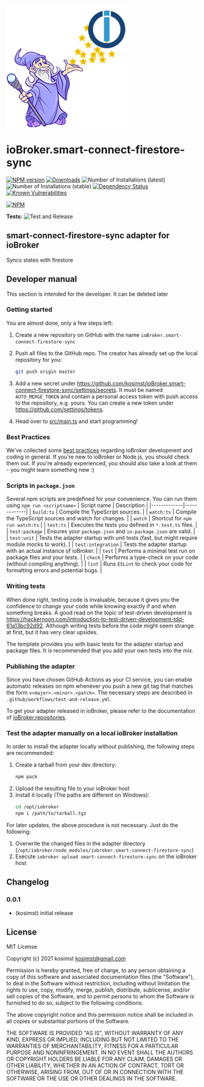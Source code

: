 ![Logo](admin/smart-connect-firestore-sync.png)
# ioBroker.smart-connect-firestore-sync

[![NPM version](http://img.shields.io/npm/v/iobroker.smart-connect-firestore-sync.svg)](https://www.npmjs.com/package/iobroker.smart-connect-firestore-sync)
[![Downloads](https://img.shields.io/npm/dm/iobroker.smart-connect-firestore-sync.svg)](https://www.npmjs.com/package/iobroker.smart-connect-firestore-sync)
![Number of Installations (latest)](http://iobroker.live/badges/smart-connect-firestore-sync-installed.svg)
![Number of Installations (stable)](http://iobroker.live/badges/smart-connect-firestore-sync-stable.svg)
[![Dependency Status](https://img.shields.io/david/kosimst/iobroker.smart-connect-firestore-sync.svg)](https://david-dm.org/kosimst/iobroker.smart-connect-firestore-sync)
[![Known Vulnerabilities](https://snyk.io/test/github/kosimst/ioBroker.smart-connect-firestore-sync/badge.svg)](https://snyk.io/test/github/kosimst/ioBroker.smart-connect-firestore-sync)

[![NPM](https://nodei.co/npm/iobroker.smart-connect-firestore-sync.png?downloads=true)](https://nodei.co/npm/iobroker.smart-connect-firestore-sync/)

**Tests:** ![Test and Release](https://github.com/kosimst/ioBroker.smart-connect-firestore-sync/workflows/Test%20and%20Release/badge.svg)

## smart-connect-firestore-sync adapter for ioBroker

Syncs states with firestore

## Developer manual
This section is intended for the developer. It can be deleted later

### Getting started

You are almost done, only a few steps left:
1. Create a new repository on GitHub with the name `ioBroker.smart-connect-firestore-sync`

1. Push all files to the GitHub repo. The creator has already set up the local repository for you:  
    ```bash
    git push origin master
    ```
1. Add a new secret under https://github.com/kosimst/ioBroker.smart-connect-firestore-sync/settings/secrets. It must be named `AUTO_MERGE_TOKEN` and contain a personal access token with push access to the repository, e.g. yours. You can create a new token under https://github.com/settings/tokens.

1. Head over to [src/main.ts](src/main.ts) and start programming!

### Best Practices
We've collected some [best practices](https://github.com/ioBroker/ioBroker.repositories#development-and-coding-best-practices) regarding ioBroker development and coding in general. If you're new to ioBroker or Node.js, you should
check them out. If you're already experienced, you should also take a look at them - you might learn something new :)

### Scripts in `package.json`
Several npm scripts are predefined for your convenience. You can run them using `npm run <scriptname>`
| Script name | Description |
|-------------|-------------|
| `build:ts` | Compile the TypeScript sources. |
| `watch:ts` | Compile the TypeScript sources and watch for changes. |
| `watch` | Shortcut for `npm run watch:ts` |
| `test:ts` | Executes the tests you defined in `*.test.ts` files. |
| `test:package` | Ensures your `package.json` and `io-package.json` are valid. |
| `test:unit` | Tests the adapter startup with unit tests (fast, but might require module mocks to work). |
| `test:integration` | Tests the adapter startup with an actual instance of ioBroker. |
| `test` | Performs a minimal test run on package files and your tests. |
| `check` | Performs a type-check on your code (without compiling anything). |
| `lint` | Runs `ESLint` to check your code for formatting errors and potential bugs. |

### Writing tests
When done right, testing code is invaluable, because it gives you the 
confidence to change your code while knowing exactly if and when 
something breaks. A good read on the topic of test-driven development 
is https://hackernoon.com/introduction-to-test-driven-development-tdd-61a13bc92d92. 
Although writing tests before the code might seem strange at first, but it has very 
clear upsides.

The template provides you with basic tests for the adapter startup and package files.
It is recommended that you add your own tests into the mix.

### Publishing the adapter
Since you have chosen GitHub Actions as your CI service, you can 
enable automatic releases on npm whenever you push a new git tag that matches the form 
`v<major>.<minor>.<patch>`. The necessary steps are described in `.github/workflows/test-and-release.yml`.

To get your adapter released in ioBroker, please refer to the documentation 
of [ioBroker.repositories](https://github.com/ioBroker/ioBroker.repositories#requirements-for-adapter-to-get-added-to-the-latest-repository).

### Test the adapter manually on a local ioBroker installation
In order to install the adapter locally without publishing, the following steps are recommended:
1. Create a tarball from your dev directory:  
    ```bash
    npm pack
    ```
1. Upload the resulting file to your ioBroker host
1. Install it locally (The paths are different on Windows):
    ```bash
    cd /opt/iobroker
    npm i /path/to/tarball.tgz
    ```

For later updates, the above procedure is not necessary. Just do the following:
1. Overwrite the changed files in the adapter directory (`/opt/iobroker/node_modules/iobroker.smart-connect-firestore-sync`)
1. Execute `iobroker upload smart-connect-firestore-sync` on the ioBroker host

## Changelog

### 0.0.1
* (kosimst) initial release

## License
MIT License

Copyright (c) 2021 kosimst <kosimst@gmail.com>

Permission is hereby granted, free of charge, to any person obtaining a copy
of this software and associated documentation files (the "Software"), to deal
in the Software without restriction, including without limitation the rights
to use, copy, modify, merge, publish, distribute, sublicense, and/or sell
copies of the Software, and to permit persons to whom the Software is
furnished to do so, subject to the following conditions:

The above copyright notice and this permission notice shall be included in all
copies or substantial portions of the Software.

THE SOFTWARE IS PROVIDED "AS IS", WITHOUT WARRANTY OF ANY KIND, EXPRESS OR
IMPLIED, INCLUDING BUT NOT LIMITED TO THE WARRANTIES OF MERCHANTABILITY,
FITNESS FOR A PARTICULAR PURPOSE AND NONINFRINGEMENT. IN NO EVENT SHALL THE
AUTHORS OR COPYRIGHT HOLDERS BE LIABLE FOR ANY CLAIM, DAMAGES OR OTHER
LIABILITY, WHETHER IN AN ACTION OF CONTRACT, TORT OR OTHERWISE, ARISING FROM,
OUT OF OR IN CONNECTION WITH THE SOFTWARE OR THE USE OR OTHER DEALINGS IN THE
SOFTWARE.